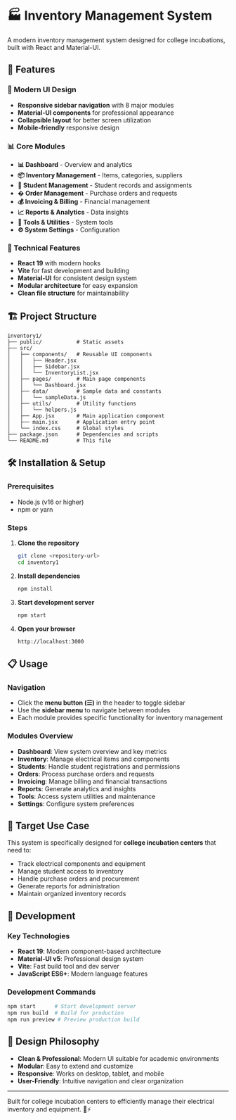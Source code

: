 # 🏭 Inventory Management System

A modern inventory management system designed for college incubations, built with React and Material-UI.

## 🚀 Features

### 📱 Modern UI Design
- **Responsive sidebar navigation** with 8 major modules
- **Material-UI components** for professional appearance
- **Collapsible layout** for better screen utilization
- **Mobile-friendly** responsive design

### 📊 Core Modules
- **📊 Dashboard** - Overview and analytics
- **📦 Inventory Management** - Items, categories, suppliers
- **👥 Student Management** - Student records and assignments  
- **� Order Management** - Purchase orders and requests
- **💰 Invoicing & Billing** - Financial management
- **📈 Reports & Analytics** - Data insights
- **🔧 Tools & Utilities** - System tools
- **⚙️ System Settings** - Configuration

### 🔧 Technical Features
- **React 19** with modern hooks
- **Vite** for fast development and building
- **Material-UI** for consistent design system
- **Modular architecture** for easy expansion
- **Clean file structure** for maintainability
## 🏗️ Project Structure

```
inventory1/
├── public/           # Static assets
├── src/
│   ├── components/   # Reusable UI components
│   │   ├── Header.jsx
│   │   ├── Sidebar.jsx
│   │   └── InventoryList.jsx
│   ├── pages/        # Main page components
│   │   └── Dashboard.jsx
│   ├── data/         # Sample data and constants
│   │   └── sampleData.js
│   ├── utils/        # Utility functions
│   │   └── helpers.js
│   ├── App.jsx       # Main application component
│   ├── main.jsx      # Application entry point
│   └── index.css     # Global styles
├── package.json      # Dependencies and scripts
└── README.md         # This file
```

## 🛠️ Installation & Setup

### Prerequisites
- Node.js (v16 or higher)
- npm or yarn

### Steps
1. **Clone the repository**
   ```bash
   git clone <repository-url>
   cd inventory1
   ```

2. **Install dependencies**
   ```bash
   npm install
   ```

3. **Start development server**
   ```bash
   npm start
   ```

4. **Open your browser**
   ```
   http://localhost:3000
   ```

## 📋 Usage

### Navigation
- Click the **menu button (☰)** in the header to toggle sidebar
- Use the **sidebar menu** to navigate between modules
- Each module provides specific functionality for inventory management

### Modules Overview
- **Dashboard**: View system overview and key metrics
- **Inventory**: Manage electrical items and components
- **Students**: Handle student registrations and permissions
- **Orders**: Process purchase orders and requests
- **Invoicing**: Manage billing and financial transactions
- **Reports**: Generate analytics and insights
- **Tools**: Access system utilities and maintenance
- **Settings**: Configure system preferences

## 🎯 Target Use Case

This system is specifically designed for **college incubation centers** that need to:
- Track electrical components and equipment
- Manage student access to inventory
- Handle purchase orders and procurement
- Generate reports for administration
- Maintain organized inventory records

## 🔧 Development

### Key Technologies
- **React 19**: Modern component-based architecture
- **Material-UI v5**: Professional design system
- **Vite**: Fast build tool and dev server
- **JavaScript ES6+**: Modern language features

### Development Commands
```bash
npm start      # Start development server
npm run build  # Build for production
npm run preview # Preview production build
```

## 🎨 Design Philosophy

- **Clean & Professional**: Modern UI suitable for academic environments
- **Modular**: Easy to extend and customize
- **Responsive**: Works on desktop, tablet, and mobile
- **User-Friendly**: Intuitive navigation and clear organization

---

Built for college incubation centers to efficiently manage their electrical inventory and equipment. 🔬⚡
